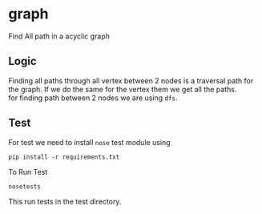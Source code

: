 # graph
Find All path in a acyclic graph
## Logic
Finding all paths through all vertex between 2 nodes is a traversal path for the graph. If we do the same for the vertex them we get
all the paths.
<br />
for finding path between 2 nodes we are using `dfs`.

## Test
For test we need to install `nose` test module using
```
pip install -r requirements.txt
```
To Run Test 

```
nosetests
```
This run tests in the test directory.
